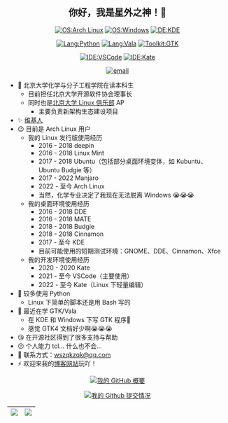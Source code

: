 <div align="center">

## 你好，我是星外之神！👋

[![OS:Arch Linux](https://img.shields.io/badge/OS-Arch%20Linux-blue?style=flat-square&logo=arch-linux)](https://archlinux.org)
[![OS:Windows](https://img.shields.io/badge/OS-Windows-blue?style=flat-square&logo=Windows)](https://windows.com)
[![DE:KDE](https://img.shields.io/badge/DE-KDE-blue?style=flat-square&logo=KDE)](https://www.kde.org)

[![Lang:Python](https://img.shields.io/badge/Lang-Python-blue?style=flat-square&logo=python)](https://www.python.org/)
[![Lang:Vala](https://img.shields.io/badge/Lang-Vala-blue?style=flat-square&logo=vala)](https://vala.dev/)
[![Toolkit:GTK](https://img.shields.io/badge/Toolkit-GTK-blue?style=flat-square&logo=gtk)](https://www.gtk.org/)

[![IDE:VSCode](https://img.shields.io/badge/IDE-VSCode-blue?style=flat-square&logo=visualstudiocode)](https://code.visualstudio.com/)
[![IDE:Kate](https://img.shields.io/badge/IDE-Kate-blue?style=flat-square&logo=kate)](https://kate-editor.org)

[![email](https://img.shields.io/badge/Email-wszqkzqk@qq.com-blue?style=flat-square&logo=gmail)](mailto:wszqkzqk@qq.com)

</div>

- 🧪 北京大学化学与分子工程学院在读本科生
  - 目前担任北京大学开源软件协会理事长
  - 同时也是[北京大学 Linux 俱乐部](https://github.com/lcpu-club) AP
    - 主要负责新架构生态建设项目
- ✨ [维基人](https://www.wikipedia.org/)
- 😉 目前是 Arch Linux 用户
  - 我的 Linux 发行版使用经历
    - 2016 - 2018 deepin
    - 2016 - 2018 Linux Mint
    - 2017 - 2018 Ubuntu（包括部分桌面环境变体，如 Kubuntu、Ubuntu Budgie 等）
    - 2017 - 2022 Manjaro
    - 2022 - 至今 Arch Linux
    - 当然，化学专业决定了我现在无法脱离 Windows 😭😭😭
  - 我的桌面环境使用经历
    - 2016 - 2018 DDE
    - 2016 - 2018 MATE
    - 2018 - 2018 Budgie
    - 2018 - 2018 Cinnamon
    - 2017 - 至今 KDE
    - 目前可能使用的短期测试环境：GNOME、DDE、Cinnamon、Xfce
  - 我的开发环境使用经历
    - 2020 - 2020 Kate
    - 2021 - 至今 VSCode（主要使用）
    - 2022 - 至今 Kate（Linux 下轻量编辑）
- 🐍 较多使用 Python
  - Linux 下简单的脚本还是用 Bash 写的
- 👣 最近在学 GTK/Vala
  - 在 KDE 和 Windows 下写 GTK 程序🤣
  - 感觉 GTK4 文档好少啊😭😭😭
- 😘 在开源社区得到了很多支持与帮助
- 😣 个人能力 tcl... 什么也不会...
- 💬 联系方式：wszqkzqk@qq.com
- ⚡ 欢迎来我的[博客网站](https://wszqkzqk.github.io/)玩吖！

<div align="center">

[![我的 GitHub 概要](https://github-readme-stats.vercel.app/api?username=wszqkzqk&bg_color=0D1117&text_color=FFFFFF&count_private=true&show_icons=true&hide_border=true&include_all_commits=true)](https://github.com/wszqkzqk)

[![我的 Github 提交情况](http://github-profile-summary-cards.vercel.app/api/cards/profile-details?username=wszqkzqk&theme=github_dark)](https://github.com/wszqkzqk)

|[![](http://github-profile-summary-cards.vercel.app/api/cards/most-commit-language?username=wszqkzqk&theme=github_dark)](https://github.com/wszqkzqk)|[![](http://github-profile-summary-cards.vercel.app/api/cards/productive-time?username=wszqkzqk&theme=github_dark&utcOffset=8)](https://github.com/wszqkzqk)|
|---|---|

</div>
